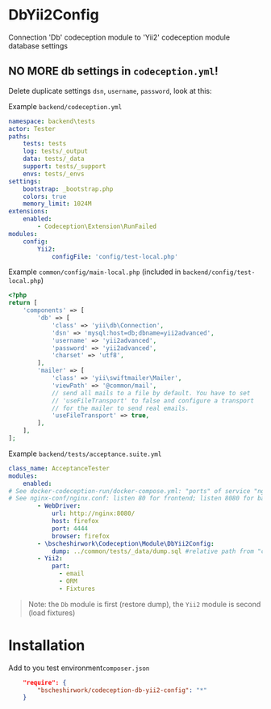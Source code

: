 # DbYii2Config
Connection 'Db' codeception module to 'Yii2' codeception module database settings

## NO MORE db settings in `codeception.yml`!

Delete duplicate settings `dsn`, `username`, `password`, look at this:

Example `backend/codeception.yml`
```yml
namespace: backend\tests
actor: Tester
paths:
    tests: tests
    log: tests/_output
    data: tests/_data
    support: tests/_support
    envs: tests/_envs
settings:
    bootstrap: _bootstrap.php
    colors: true
    memory_limit: 1024M
extensions:
    enabled:
        - Codeception\Extension\RunFailed
modules:
    config:
        Yii2:
            configFile: 'config/test-local.php'
```

Example `common/config/main-local.php` (included in `backend/config/test-local.php`)
```php
<?php
return [
    'components' => [
        'db' => [
            'class' => 'yii\db\Connection',
            'dsn' => 'mysql:host=db;dbname=yii2advanced',
            'username' => 'yii2advanced',
            'password' => 'yii2advanced',
            'charset' => 'utf8',
        ],
        'mailer' => [
            'class' => 'yii\swiftmailer\Mailer',
            'viewPath' => '@common/mail',
            // send all mails to a file by default. You have to set
            // 'useFileTransport' to false and configure a transport
            // for the mailer to send real emails.
            'useFileTransport' => true,
        ],
    ],
];
```

Example `backend/tests/acceptance.suite.yml`
```yml
class_name: AcceptanceTester
modules:
    enabled:
# See docker-codeception-run/docker-compose.yml: "ports" of service "nginx" is null; the selenium service named "firefox"
# See nginx-conf/nginx.conf: listen 80 for frontend; listen 8080 for backend
        - WebDriver:
            url: http://nginx:8080/
            host: firefox
            port: 4444
            browser: firefox
        - \bscheshirwork\Codeception\Module\DbYii2Config:
            dump: ../common/tests/_data/dump.sql #relative path from "codeception.yml"
        - Yii2:
            part:
              - email
              - ORM
              - Fixtures
```
> Note: the `Db` module is first (restore dump), the `Yii2` module is second (load fixtures)

# Installation
Add to you test environment`composer.json`
```json
    "require": {
        "bscheshirwork/codeception-db-yii2-config": "*"
    }
```

